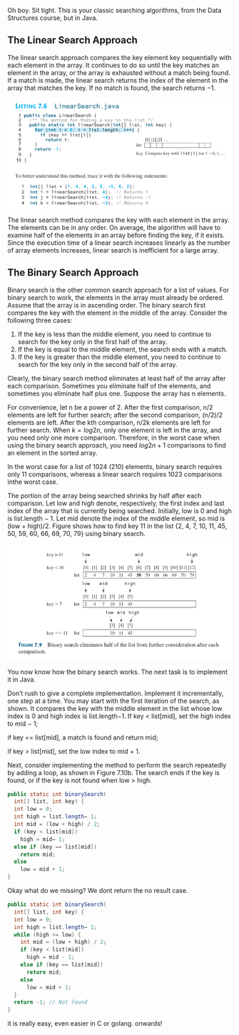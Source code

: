 Oh boy. Sit tight. This is your classic searching algorithms, from the Data Structures course, but in Java.

## The Linear Search Approach
The linear search approach compares the key element key sequentially with each element in the array. It continues to do so until the key matches an element in the array, or the array is
exhausted without a match being found. If a match is made, the linear search returns the index of the element in the array that matches the key. If no match is found, the search returns −1. 

![img](https://github.com/canercetin-randomguy/cmpe211-midterm-review/blob/main/7.Arrays/image.png)

The linear search method compares the key with each element in the array. The elements can
be in any order. On average, the algorithm will have to examine half of the elements in an
array before finding the key, if it exists. Since the execution time of a linear search increases
linearly as the number of array elements increases, linear search is inefficient for a large array.

## The Binary Search Approach
Binary search is the other common search approach for a list of values. For binary search to work, the elements in the array must already be ordered. Assume that the array is in ascending order. The binary search first compares the key with the element in the middle of the array.
Consider the following three cases:
1. If the key is less than the middle element, you need to continue to search for the key
only in the first half of the array.
2. If the key is equal to the middle element, the search ends with a match.
3. If the key is greater than the middle element, you need to continue to search for the key only in the second half of the array.

Clearly, the binary search method eliminates at least half of the array after each comparison.
Sometimes you eliminate half of the elements, and sometimes you eliminate half plus one.
Suppose the array has n elements. 

For convenience, let n be a power of 2. After the first comparison, n/2 elements are left for further search; after the second comparison, (n/2)/2 elements are left. After the kth comparison, n/2k elements are left for further search. 
When $k = log2n$, only one element is left in the array, and you need only one more comparison. Therefore, in the worst case when using the binary search approach, you need $log2n+1$ comparisons to find an element in the sorted array. 

In the worst case for a list of 1024 (210) elements, binary search requires only 11 comparisons, whereas a linear search requires 1023 comparisons inthe worst case.

The portion of the array being searched shrinks by half after each comparison. Let low and high denote, respectively, the first index and last index of the array that is currently being searched. Initially, low is 0 and high is list.length − 1. Let mid denote the index of the middle element, so mid is (low + high)/2. Figure shows how to find key 11 in the list {2, 4, 7, 10, 11, 45, 50, 59, 60, 66, 69, 70, 79} using binary search.

![img](https://github.com/canercetin-randomguy/cmpe211-midterm-review/blob/main/7.Arrays/Screenshot_3.png)

You now know how the binary search works. The next task is to implement it in Java.

Don’t rush to give a complete implementation. Implement it incrementally, one step at a time. You
may start with the first iteration of the search, as shown. It compares the key with the middle element in the list whose low index is 0 and high index is list.length−1. If key < list[mid], set the high index to mid − 1; 

if key == list[mid], a match is found and return mid; 

if key > list[mid], set the low index to mid + 1.

Next, consider implementing the method to perform the search repeatedly by adding a loop,
as shown in Figure 7.10b. The search ends if the key is found, or if the key is not found when
low > high.

```java
public static int binarySearch(
  int[] list, int key) {
  int low = 0;
  int high = list.length− 1;
  int mid = (low + high) / 2;
  if (key < list[mid])
    high = mid− 1;
  else if (key == list[mid])
    return mid;
  else
    low = mid + 1;
}
```
Okay what do we missing? We dont return the no result case.
```java
public static int binarySearch(
  int[] list, int key) {
  int low = 0;
  int high = list.length− 1;
  while (high >= low) {
    int mid = (low + high) / 2;
    if (key < list[mid])
      high = mid - 1;
    else if (key == list[mid])
      return mid;
    else
      low = mid + 1;
  }
  return -1; // Not found
}
```

it is really easy, even easier in C or golang. onwards!
